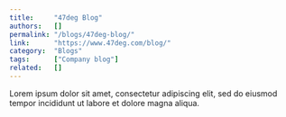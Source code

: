 ```yaml
---
title:     "47deg Blog"
authors:   []
permalink: "/blogs/47deg-blog/"
link:      "https://www.47deg.com/blog/"
category:  "Blogs"
tags:      ["Company blog"]
related:   []
---
```


Lorem ipsum dolor sit amet, consectetur adipiscing elit, sed do eiusmod tempor incididunt ut labore et dolore magna aliqua.